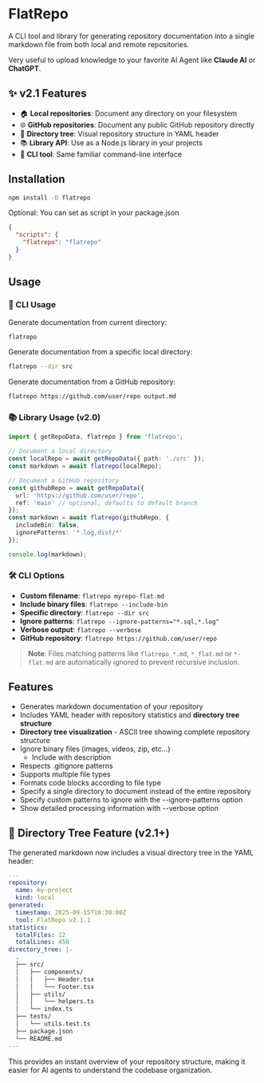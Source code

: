 # FlatRepo

A CLI tool and library for generating repository documentation into a single markdown file from both local and remote repositories.

Very useful to upload knowledge to your favorite AI Agent like **Claude AI** or **ChatGPT**.

## ✨ v2.1 Features

- 🏠 **Local repositories**: Document any directory on your filesystem
- 🌐 **GitHub repositories**: Document any public GitHub repository directly
- 🌳 **Directory tree**: Visual repository structure in YAML header
- 📚 **Library API**: Use as a Node.js library in your projects
- 🔧 **CLI tool**: Same familiar command-line interface

## Installation

```bash
npm install -D flatrepo
```

Optional: You can set as script in your package.json

```json
{
  "scripts": {
    "flatrepo": "flatrepo"
  }
}
```

## Usage

### 🔧 CLI Usage

Generate documentation from current directory:

```bash
flatrepo
```

Generate documentation from a specific local directory:

```bash
flatrepo --dir src
```

Generate documentation from a GitHub repository:

```bash
flatrepo https://github.com/user/repo output.md
```

### 📚 Library Usage (v2.0)

```typescript
import { getRepoData, flatrepo } from 'flatrepo';

// Document a local directory
const localRepo = await getRepoData({ path: './src' });
const markdown = await flatrepo(localRepo);

// Document a GitHub repository  
const githubRepo = await getRepoData({ 
  url: 'https://github.com/user/repo',
  ref: 'main' // optional, defaults to default branch
});
const markdown = await flatrepo(githubRepo, {
  includeBin: false,
  ignorePatterns: '*.log,dist/*'
});

console.log(markdown);
```

### 🛠️ CLI Options

- **Custom filename**: `flatrepo myrepo-flat.md`
- **Include binary files**: `flatrepo --include-bin` 
- **Specific directory**: `flatrepo --dir src`
- **Ignore patterns**: `flatrepo --ignore-patterns="*.sql,*.log"`
- **Verbose output**: `flatrepo --verbose`
- **GitHub repository**: `flatrepo https://github.com/user/repo`

> **Note**: Files matching patterns like `flatrepo_*.md`, `*_flat.md` or `*-flat.md` are automatically ignored to prevent recursive inclusion.

## Features

- Generates markdown documentation of your repository
- Includes YAML header with repository statistics and **directory tree structure**
- **Directory tree visualization** - ASCII tree showing complete repository structure
- Ignore binary files (images, videos, zip, etc...)
  - Include with description
- Respects .gitignore patterns
- Supports multiple file types
- Formats code blocks according to file type
- Specify a single directory to document instead of the entire repository
- Specify custom patterns to ignore with the --ignore-patterns option
- Show detailed processing information with --verbose option

## 🌳 Directory Tree Feature (v2.1+)

The generated markdown now includes a visual directory tree in the YAML header:

```yaml
---
repository:
  name: my-project
  kind: local
generated:
  timestamp: 2025-09-15T10:30:00Z
  tool: FlatRepo v2.1.1
statistics:
  totalFiles: 12
  totalLines: 450
directory_tree: |-
  .
  ├── src/
  │   ├── components/
  │   │   ├── Header.tsx
  │   │   └── Footer.tsx
  │   ├── utils/
  │   │   └── helpers.ts
  │   └── index.ts
  ├── tests/
  │   └── utils.test.ts
  ├── package.json
  └── README.md
---
```

This provides an instant overview of your repository structure, making it easier for AI agents to understand the codebase organization.
